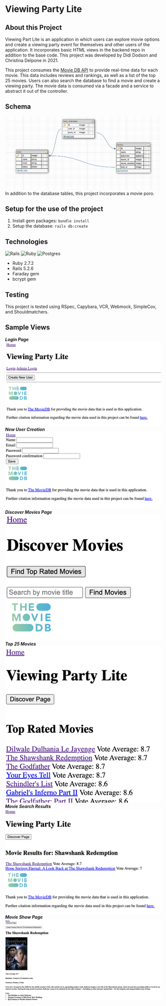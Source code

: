 # Viewing Party Lite

## About this Project

Viewing Part Lite is an application in which users can explore movie options and create a viewing party event for themselves and other users of the application. It incorporates basic HTML views in the backend repo in addition to the base code. This project was developed by Didi Dodson and Christina Delpone in 2021.

This project consumes the [Movie DB API](https://www.themoviedb.org/documentation/api?language=en-US) to provide real-time data for each movie. This data includes reviews and rankings, as well as a list of the top 25 movies. Users can also search the database to find a movie and create a viewing party. The movie data is consumed via a facade and a service to abstract it out of the controller.

## Schema
![Viewing Party Lite Schema](app/assets/images/schema.png)
In addition to the database tables, this project incorporates a movie poro.

## Setup for the use of the project
1. Install gem packages: `bundle install`
2. Setup the database: `rails db:create`

## Technologies
![Rails](https://img.shields.io/badge/rails-%23CC0000.svg?style=for-the-badge&logo=ruby-on-rails&logoColor=white)
![Ruby](https://img.shields.io/badge/ruby-%23CC342D.svg?style=for-the-badge&logo=ruby&logoColor=white)
![Postgres](https://img.shields.io/badge/postgres-%23316192.svg?style=for-the-badge&logo=postgresql&logoColor=white)
- Ruby 2.7.2
- Rails 5.2.6
- Faraday gem
- bcrypt gem

## Testing
This project is tested using RSpec, Capybara, VCR, Webmock, SimpleCov, and Shouldmatchers.

## Sample Views
**_Login Page_**\
![Login Page](app/assets/images/homepage.png)\
**_New User Creation_**\
![New User Page](app/assets/images/new_user_registration.png)\
**_Discover Movies Page_**\
![Discover page](app/assets/images/discover.png)\
**_Top 25 Movies_**\
![Top 25 Movies](app/assets/images/top_movies.png)\
**_Movie Search Results_**\
![Movie Search Results](app/assets/images/search_results.png)\
**_Movie Show Page_**\
![Movie Show](app/assets/images/movie_show.png)
